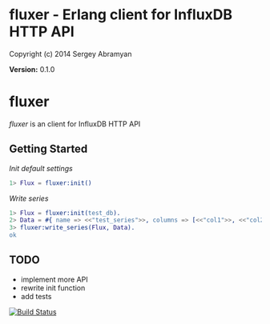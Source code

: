 # fluxer - Erlang client for InfluxDB HTTP API #

Copyright (c) 2014 Sergey Abramyan

__Version:__ 0.1.0

# fluxer

*fluxer* is an client for InfluxDB HTTP API

## Getting Started

*Init default settings*

```erlang
1> Flux = fluxer:init()
```

*Write series*

```erlang
1> Flux = fluxer:init(test_db).
2> Data = #{ name => <<"test_series">>, columns => [<<"col1">>, <<"col2">>], points => [[1, 2]] }.
3> fluxer:write_series(Flux, Data).
ok
```

## TODO

- implement more API
- rewrite init function
- add tests


[![Build Status](https://travis-ci.org/PibbleTeam/fluxer.svg?branch=master)](http://travis-ci.org/PibbleTeam/fluxer)
